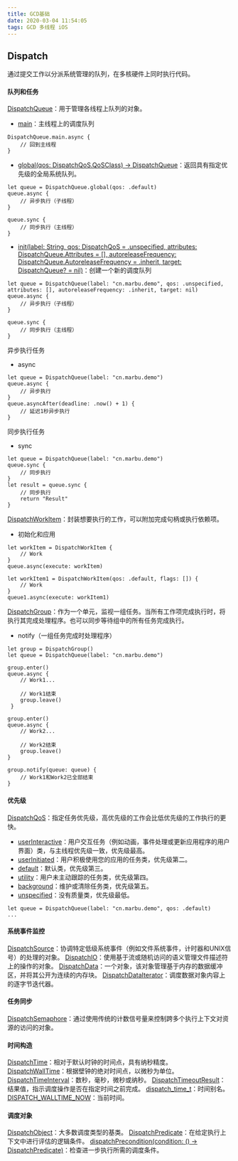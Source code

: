 ```yaml
---
title: GCD基础
date: 2020-03-04 11:54:05
tags: GCD 多线程 iOS
---
```


## Dispatch
通过提交工作以分派系统管理的队列，在多核硬件上同时执行代码。

#### 队列和任务
[DispatchQueue](https://developer.apple.com/documentation/dispatch/dispatchqueue)：用于管理各线程上队列的对象。
- [main](https://developer.apple.com/documentation/dispatch/dispatchqueue/1781006-main)：主线程上的调度队列
```
DispatchQueue.main.async { 
    // 回到主线程
}
```
- [global(qos: DispatchQoS.QoSClass) -> DispatchQueue](https://developer.apple.com/documentation/dispatch/dispatchqueue/2300077-global)：返回具有指定优先级的全局系统队列。
```
let queue = DispatchQueue.global(qos: .default)
queue.async {
    // 异步执行（子线程）
}

queue.sync { 
    // 同步执行（主线程）
}
```
- [init(label: String, qos: DispatchQoS = .unspecified, attributes: DispatchQueue.Attributes = [], autoreleaseFrequency: DispatchQueue.AutoreleaseFrequency = .inherit, target: DispatchQueue? = nil)](https://developer.apple.com/documentation/dispatch/dispatchqueue/2300059-init)：创建一个新的调度队列
```
let queue = DispatchQueue(label: "cn.marbu.demo", qos: .unspecified, attributes: [], autoreleaseFrequency: .inherit, target: nil)
queue.async {
    // 异步执行（子线程）
}

queue.sync { 
    // 同步执行（主线程）
}
```

异步执行任务
- async
```
let queue = DispatchQueue(label: "cn.marbu.demo")
queue.async {
    // 异步执行
}
queue.asyncAfter(deadline: .now() + 1) {
    // 延迟1秒异步执行
}
```

同步执行任务
- sync
```
let queue = DispatchQueue(label: "cn.marbu.demo")
queue.sync { 
    // 同步执行	
}
let result = queue.sync {
    // 同步执行
    return "Result"
}
```

[DispatchWorkItem](https://developer.apple.com/documentation/dispatch/dispatchworkitem)：封装想要执行的工作，可以附加完成句柄或执行依赖项。
- 初始化和应用
```
let workItem = DispatchWorkItem {
    // Work
}
queue.async(execute: workItem)

let workItem1 = DispatchWorkItem(qos: .default, flags: []) {
    // Work
}
queue1.async(execute: workItem1)
```

[DispatchGroup](https://developer.apple.com/documentation/dispatch/dispatchgroup)：作为一个单元，监视一组任务。当所有工作项完成执行时，将执行其完成处理程序。也可以同步等待组中的所有任务完成执行。
- notify（一组任务完成时处理程序）
```
let group = DispatchGroup()
let queue = DispatchQueue(label: "cn.marbu.demo")

group.enter()
queue.async {
    // Work1...

    // Work1结束
    group.leave()
 }
        
group.enter()
queue.async {
    // Work2...

    // Work2结束
    group.leave()
}
        
group.notify(queue: queue) {
    // Work1和Work2已全部结束
}
```

#### 优先级
[DispatchQoS](https://developer.apple.com/documentation/dispatch/dispatchqos)：指定任务优先级，高优先级的工作会比低优先级的工作执行的更快。
- [userInteractive](https://developer.apple.com/documentation/dispatch/dispatchqos/1780708-userinteractive)：用户交互任务（例如动画，事件处理或更新应用程序的用户界面）类，与主线程优先级一致，优先级最高。
- [userInitiated](https://developer.apple.com/documentation/dispatch/dispatchqos/1780759-userinitiated)：用户积极使用您的应用的任务类，优先级第二。
- [default](https://developer.apple.com/documentation/dispatch/dispatchqos/2016062-default)：默认类，优先级第三。
- [utility](https://developer.apple.com/documentation/dispatch/dispatchqos/1780791-utility)：用户未主动跟踪的任务类，优先级第四。
- [background](https://developer.apple.com/documentation/dispatch/dispatchqos/1780981-background)：维护或清除任务类，优先级第五。
- [unspecified](https://developer.apple.com/documentation/dispatch/dispatchqos/1780703-unspecified)：没有质量类，优先级最低。
```
let queue = DispatchQueue(label: "cn.marbu.demo", qos: .default)
...
```

#### 系统事件监控
[DispatchSource](https://developer.apple.com/documentation/dispatch/dispatchsource)：协调特定低级系统事件（例如文件系统事件，计时器和UNIX信号）的处理的对象。
[DispatchIO](https://developer.apple.com/documentation/dispatch/dispatchio)：使用基于流或随机访问的语义管理文件描述符上的操作的对象。
[DispatchData](https://developer.apple.com/documentation/dispatch/dispatchdata)：一个对象，该对象管理基于内存的数据缓冲区，并将其公开为连续的内存块。
[DispatchDataIterator](https://developer.apple.com/documentation/dispatch/dispatchdataiterator)：调度数据对象内容上的逐字节迭代器。
#### 任务同步
[DispatchSemaphore](https://developer.apple.com/documentation/dispatch/dispatchsemaphore)：通过使用传统的计数信号量来控制跨多个执行上下文对资源的访问的对象。
#### 时间构造
[DispatchTime](https://developer.apple.com/documentation/dispatch/dispatchtime)：相对于默认时钟的时间点，具有纳秒精度。
[DispatchWallTime](https://developer.apple.com/documentation/dispatch/dispatchwalltime)：根据壁钟的绝对时间点，以微秒为单位。
[DispatchTimeInterval](https://developer.apple.com/documentation/dispatch/dispatchtimeinterval)：数秒，毫秒，微秒或纳秒。
[DispatchTimeoutResult](https://developer.apple.com/documentation/dispatch/dispatchtimeoutresult)：结果值，指示调度操作是否在指定时间之前完成。
[dispatch_time_t](https://developer.apple.com/documentation/dispatch/dispatch_time_t)：时间别名。
[DISPATCH_WALLTIME_NOW](https://developer.apple.com/documentation/dispatch/dispatch_walltime_now)：当前时间。
#### 调度对象
[DispatchObject](https://developer.apple.com/documentation/dispatch/dispatchobject)：大多数调度类型的基类。
[DispatchPredicate](https://developer.apple.com/documentation/dispatch/dispatchpredicate)：在给定执行上下文中进行评估的逻辑条件。
[dispatchPrecondition(condition: () -> DispatchPredicate)](https://developer.apple.com/documentation/dispatch/1780605-dispatchprecondition)：检查进一步执行所需的调度条件。
